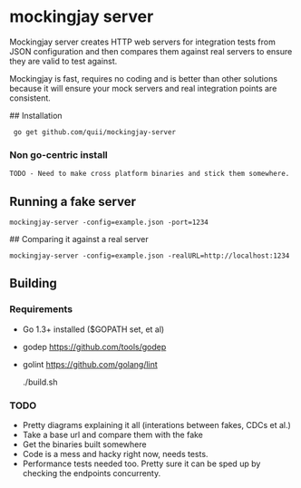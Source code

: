 # mockingjay server

Mockingjay server creates HTTP web servers for integration tests from JSON configuration and then compares them against real servers to ensure they are valid to test against.

Mockingjay is fast, requires no coding and is better than other solutions because it will ensure your mock servers and real integration points are consistent.

## Installation

     go get github.com/quii/mockingjay-server

### Non go-centric install

    TODO - Need to make cross platform binaries and stick them somewhere.

## Running a fake server

    mockingjay-server -config=example.json -port=1234

## Comparing it against a real server

    mockingjay-server -config=example.json -realURL=http://localhost:1234

## Building

### Requirements

- Go 1.3+ installed ($GOPATH set, et al)
- godep https://github.com/tools/godep
- golint https://github.com/golang/lint

    ./build.sh	

### TODO

- Pretty diagrams explaining it all (interations between fakes, CDCs et al.)
- Take a base url and compare them with the fake
- Get the binaries built somewhere
- Code is a mess and hacky right now, needs tests.
- Performance tests needed too. Pretty sure it can be sped up by checking the endpoints concurrenty.